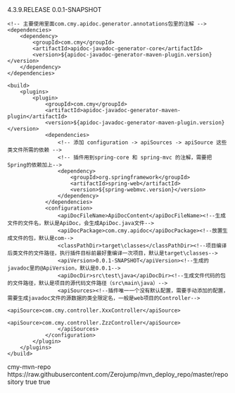  
<!-- apidoc官网： http://apidocjs.com/ -->

<project>
 	<!-- 其他maven配置 -->
    <properties>
        <spring-webmvc.version>4.3.9.RELEASE</spring-webmvc.version>
        <apidoc-javadoc-generator-maven-plugin.version>0.0.1-SNAPSHOT</apidoc-javadoc-generator-maven-plugin.version>
    </properties>

    <!-- 主要使用里面com.cmy.apidoc.generator.annotations包里的注解 -->
    <dependencies>
        <dependency>
            <groupId>com.cmy</groupId>
            <artifactId>apidoc-javadoc-generator-core</artifactId>
            <version>${apidoc-javadoc-generator-maven-plugin.version}</version>
        </dependency>
    </dependencies>

 	<build>
 		<plugins>
            <plugin>
                <groupId>com.cmy</groupId>
                <artifactId>apidoc-javadoc-generator-maven-plugin</artifactId>
                <version>${apidoc-javadoc-generator-maven-plugin.version}</version>
                <dependencies>
                    <!-- 添加 configuration -> apiSources -> apiSource 这些类文件所需的依赖 -->
                    <!-- 插件用到spring-core 和 spring-mvc 的注解，需要把Spring的依赖加上-->
                    <dependency>
                        <groupId>org.springframework</groupId>
                        <artifactId>spring-web</artifactId>
                        <version>${spring-webmvc.version}</version>
                    </dependency>
                </dependencies>
                <configuration>
                    <apiDocFileName>ApiDocContent</apiDocFileName><!--生成文件的文件名，默认是ApiDoc，会生成ApiDoc.java文件-->
                    <apiDocPackage>com.cmy.apidoc</apiDocPackage><!--放置生成文件的包，默认是com-->
                    <classPathDir>target\classes</classPathDir><!--项目编译后类文件的文件路径，执行插件目标前最好重编译一次项目，默认是target\classes-->
                    <apiVersion>0.0.1-SNAPSHOT</apiVersion><!--生成的javadoc里的@ApiVersion，默认是0.0.1-->
                    <apiDocDir>src\test\java</apiDocDir><!--生成文件代码的包的文件路径，默认是项目的源代码文件路径（src\main\java）-->
                    <apiSources><!--插件唯一一个没有默认配置，需要手动添加的配置，需要生成javadoc文件的源数据的类全限定名，一般是web项目的Controller-->
                        <apiSource>com.cmy.controller.XxxController</apiSource>
                        <apiSource>com.cmy.controller.ZzzController</apiSource>
                    </apiSources>
                </configuration>
            </plugin>
        </plugins>
    </build>
</project>

<project>
 	<!-- 其他maven配置 -->
    <repositories>
        <repository>
            <id>cmy-mvn-repo</id>
            <url>https://raw.githubusercontent.com/Zerojump/mvn_deploy_repo/master/repository</url>
            <releases><enabled>true</enabled></releases>
        	<snapshots><enabled>true</enabled></snapshots>
        </repository>
    </repositories>
</project>